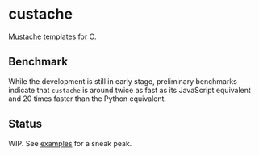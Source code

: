 # custache

[Mustache](http://mustache.github.io/) templates for C.

## Benchmark

While the development is still in early stage, preliminary benchmarks indicate that `custache` is around twice as fast as its JavaScript equivalent and 20 times faster than the Python equivalent.

## Status

WIP.  See [examples](/examples) for a sneak peak.

